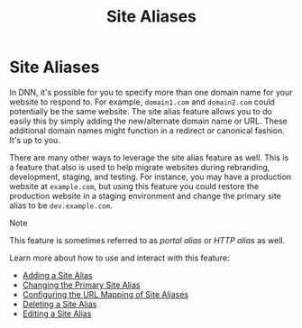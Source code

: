 ﻿---
uid: site-aliases
locale: en
title: Site Aliases
dnnversion: 09.02.00
related-topics: 
---

# Site Aliases  
In DNN, it's possible for you to specify more than one domain name for your website to respond to.  For example, `domain1.com` and `domain2.com` could potentially be the same website. The site alias feature allows you to do easily this by simply adding the new/alternate domain name or URL.  These additional domain names might function in a redirect or canonical fashion.  It's up to you.  

There are many other ways to leverage the site alias feature as well.  This is a feature that also is used to help migrate websites during rebranding, development, staging, and testing.  For instance, you may have a production website at `example.com`, but using this feature you could restore the production website in a staging environment and change the primary site alias to be `dev.example.com`.   

> [!NOTE]  
> This feature is sometimes referred to as _portal alias_ or _HTTP alias_ as well.  

Learn more about how to use and interact with this feature:  

* [Adding a Site Alias](xref:add-site-alias)
* [Changing the Primary Site Alias](xref:change-primary-site-alias)
* [Configuring the URL Mapping of Site Aliases](xref:configure-url-mapping-site-aliases)
* [Deleting a Site Alias](xref:delete-site-alias)
* [Editing a Site Alias](xref:edit-site-alias)